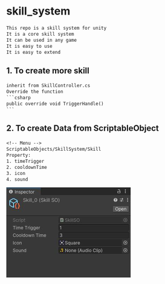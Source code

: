 # skill_system
<!-- read me edit -->
<!-- Introduce repo -->
    This repo is a skill system for unity
    It is a core skill system
    It can be used in any game
    It is easy to use
    It is easy to extend

## 1. To create more skill
    inherit from SkillController.cs 
    Override the function
    ```csharp 
    public override void TriggerHandle()
    ```
## 2. To create Data from ScriptableObject
    <!-- Menu -->
    ScriptableObjects/SkillSystem/Skill
    Property:
    1. timeTrigger
    2. cooldownTime
    3. icon
    4. sound
<!-- show img -->
![image](.\img\skilldatat.JPG)
    